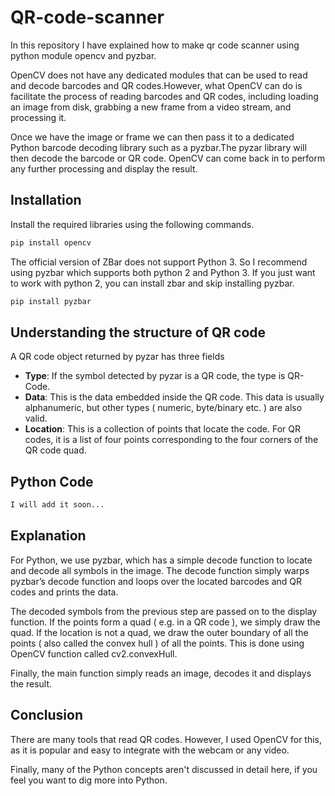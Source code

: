 # QR-code-scanner
In this repository I have explained how to make qr code scanner using python module opencv and pyzbar.

OpenCV does not have any dedicated modules that can be used to read and decode barcodes and QR codes.However, what OpenCV can do is facilitate the process of reading barcodes and QR codes, including loading an image from disk, grabbing a new frame from a video stream, and processing it.

Once we have the image or frame we can then pass it to a dedicated Python barcode decoding library such as a pyzbar.The pyzar library will then decode the barcode or QR code. OpenCV can come back in to perform any further processing and display the result.

## Installation
Install the required libraries using the following commands.

```python
pip install opencv
```

The official version of ZBar does not support Python 3. So I recommend using pyzbar which supports both python 2 and Python 3. If you just want to work with python 2, you can install zbar and skip installing pyzbar.

```python
pip install pyzbar
```

## Understanding the structure of QR code
A QR code object returned by pyzar has three fields

* **Type**: If the symbol detected by pyzar is a QR code, the type is QR-Code.
* **Data**: This is the data embedded inside the QR code. This data is usually alphanumeric, but other types ( numeric, byte/binary etc. ) are also valid.
* **Location**: This is a collection of points that locate the code. For QR codes, it is a list of four points corresponding to the four corners of the QR code quad.

## Python Code
```python
I will add it soon...
```

## Explanation
For Python, we use pyzbar, which has a simple decode function to locate and decode all symbols in the image. The decode function simply warps pyzbar’s decode function and loops over the located barcodes and QR codes and prints the data.

The decoded symbols from the previous step are passed on to the display function. If the points form a quad ( e.g. in a QR code ), we simply draw the quad. If the location is not a quad, we draw the outer boundary of all the points ( also called the convex hull ) of all the points. This is done using OpenCV function called cv2.convexHull.

Finally, the main function simply reads an image, decodes it and displays the result.

## Conclusion
There are many tools that read QR codes. However, I used OpenCV for this, as it is popular and easy to integrate with the webcam or any video.

Finally, many of the Python concepts aren't discussed in detail here, if you feel you want to dig more into Python.
